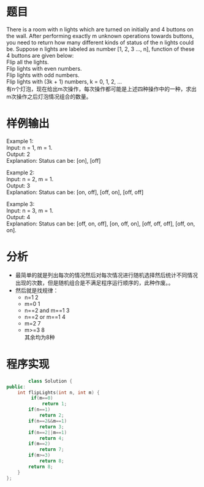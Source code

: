 # 题目
There is a room with n lights which are turned on initially and 4 buttons on the wall. After performing exactly m unknown operations towards buttons, you need to return how many different kinds of status of the n lights could be. 
Suppose n lights are labeled as number [1, 2, 3 ..., n], function of these 4 buttons are given below: \
Flip all the lights.\
Flip lights with even numbers.\
Flip lights with odd numbers.\
Flip lights with (3k + 1) numbers, k = 0, 1, 2, ...\
有n个灯泡，现在给出m次操作，每次操作都可能是上述四种操作中的一种，求出m次操作之后灯泡情况组合的数量。
# 样例输出
Example 1:\
Input: n = 1, m = 1.\
Output: 2\
Explanation: Status can be: [on], [off]

Example 2:\
Input: n = 2, m = 1.\
Output: 3\
Explanation: Status can be: [on, off], [off, on], [off, off]

Example 3:\
Input: n = 3, m = 1.\
Output: 4\
Explanation: Status can be: [off, on, off], [on, off, on], [off, off, off], [off, on, on].
# 分析
 * 最简单的就是列出每次的情况然后对每次情况进行随机选择然后统计不同情况出现的次数，但是随机组合是不满足程序运行顺序的，此种作废。。
 * 然后就是找规律：
    * n=1              2
    * m=0              1
    * n==2 and m==1    3
    * n==2 or m==1     4
    * m=2              7
    *  m>=3             8\
其余均为8种

# 程序实现
```cpp
        class Solution {
public:
    int flipLights(int n, int m) {
         if(m==0) 
             return 1;
        if(n==1) 
            return 2;
        if(n==2&&m==1)
            return 3;
        if(n==2||m==1) 
            return 4;
        if(m==2) 
            return 7;
        if(m>=3) 
            return 8;
        return 8;
    }
};

